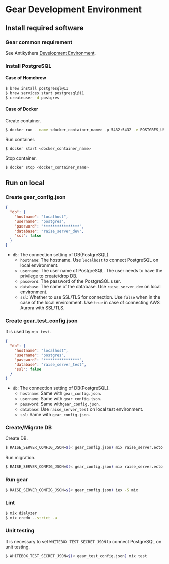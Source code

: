 # Gear Development Environment

## Install required software

### Gear common requirement

See Antikythera [Development Environment](https://hexdocs.pm/antikythera/development_environment.html).

### Install PostgreSQL

#### Case of Homebrew

```bash
$ brew install postgresql@11
$ brew services start postgresql@11
$ createuser -d postgres
```

#### Case of Docker

Create container.
```bash
$ docker run --name <docker_container_name> -p 5432:5432 -e POSTGRES_USER=postgres -e POSTGRES_PASSWORD=<password> -d postgres:11
```

Run container.
```bash
$ docker start <docker_container_name>
```

Stop container.
```bash
$ docker stop <docker_container_name>
```

## Run on local

### Create gear_config.json

```json
{
  "db": {
    "hostname": "localhost",
    "username": "postgres",
    "password": "****************",
    "database": "raise_server_dev",
    "ssl": false
  }
}
```

- `db`: The connection setting of DB(PostgreSQL).
  - `hostname`: The hostname. Use `localhost` to connect PostgreSQL on local environment.
  - `username`: The user name of PostgreSQL. The user needs to have the privilege to create/drop DB.
  - `password`: The password of the PostgreSQL user.
  - `database`: The name of the database. Use `raise_server_dev` on local environment.
  - `ssl`: Whether to use SSL/TLS for connection. Use `false` when in the case of the local environment. Use `true` in case of connecting AWS Aurora with SSL/TLS.

### Create gear_test_config.json

It is used by `mix test`.

```json
{
  "db": {
    "hostname": "localhost",
    "username": "postgres",
    "password": "****************",
    "database": "raise_server_test",
    "ssl": false
  }
}
```

- `db`: The connection setting of DB(PostgreSQL).
  - `hostname`: Same with `gear_config.json`.
  - `username`: Same with `gear_config.json`.
  - `password`: Same with`gear_config.json`.
  - `database`: Use `raise_server_test` on local test environment.
  - `ssl`: Same with `gear_config.json`.

### Create/Migrate DB

Create DB.
```bash
$ RAISE_SERVER_CONFIG_JSON=$(< gear_config.json) mix raise_server.ecto.create
```

Run migration.
```bash
$ RAISE_SERVER_CONFIG_JSON=$(< gear_config.json) mix raise_server.ecto.migrate
```

### Run gear

```bash
$ RAISE_SERVER_CONFIG_JSON=$(< gear_config.json) iex -S mix
```

### Lint

```bash
$ mix dialyzer
$ mix credo --strict -a
```

### Unit testing

It is necessary to set `WHITEBOX_TEST_SECRET_JSON` to connect PostgreSQL on unit testing.

```bash
$ WHITEBOX_TEST_SECRET_JSON=$(< gear_test_config.json) mix test
```
